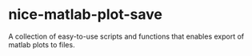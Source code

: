 nice-matlab-plot-save
=====================
A collection of easy-to-use scripts and functions that enables export of matlab plots to files. 

